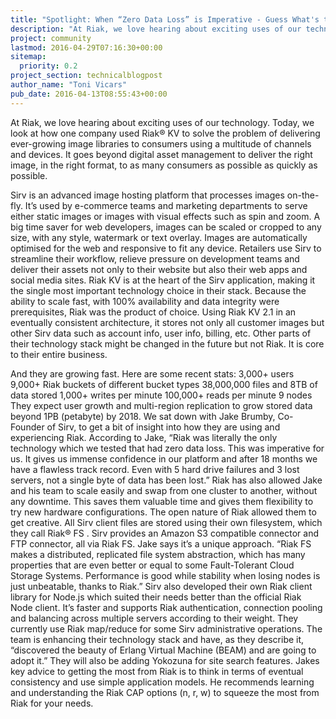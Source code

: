 ```yaml
---
title: "Spotlight: When “Zero Data Loss” is Imperative - Guess What's the Most Important Technology in the Sirv Stack?"
description: "At Riak, we love hearing about exciting uses of our technology. Today, we look at how one company used Riak® KV to solve the problem of delivering ever-growing image libraries to consumers using a multitude of channels and devices. It goes beyond digital asset management to deliver the right image,"
project: community
lastmod: 2016-04-29T07:16:30+00:00
sitemap:
  priority: 0.2
project_section: technicalblogpost
author_name: "Toni Vicars"
pub_date: 2016-04-13T08:55:43+00:00
---
```

At Riak, we love hearing about exciting uses of our technology. Today, we look at how one company used Riak® KV to solve the problem of delivering ever-growing image libraries to consumers using a multitude of channels and devices. It goes beyond digital asset management to deliver the right image, in the right format, to as many consumers as possible as quickly as possible.

Sirv is an advanced image hosting platform that processes images on-the-fly. It’s used by e-commerce teams and marketing departments to serve either static images or images with visual effects such as spin and zoom.
A big time saver for web developers, images can be scaled or cropped to any size, with any style, watermark or text overlay. Images are automatically optimised for the web and responsive to fit any device. Retailers use Sirv to streamline their workflow, relieve pressure on development teams and deliver their assets not only to their website but also their web apps and social media sites.
Riak KV is at the heart of the Sirv application, making it the single most important technology choice in their stack. Because the ability to scale fast, with 100% availability and data integrity were prerequisites, Riak was the product of choice. Using Riak KV 2.1 in an eventually consistent architecture, it stores not only all customer images but other Sirv data such as account info, user info, billing, etc. Other parts of their technology stack might be changed in the future but not Riak. It is core to their entire business.

And they are growing fast. Here are some recent stats:
3,000+ users
9,000+ Riak buckets of different bucket types
38,000,000 files and 8TB of data stored
1,000+ writes per minute
100,000+ reads per minute
9 nodes
They expect user growth and multi-region replication to grow stored data beyond 1PB (petabyte) by 2018.
We sat down with Jake Brumby, Co-Founder of Sirv, to get a bit of insight into how they are using and experiencing Riak.
According to Jake, “Riak was literally the only technology which we tested that had zero data loss. This was imperative for us. It gives us immense confidence in our platform and after 18 months we have a flawless track record. Even with 5 hard drive failures and 3 lost servers, not a single byte of data has been lost.”
Riak has also allowed Jake and his team to scale easily and swap from one cluster to another, without any downtime. This saves them valuable time and gives them flexibility to try new hardware configurations.
The open nature of Riak allowed them to get creative. All Sirv client files are stored using their own filesystem, which they call Riak® FS . Sirv provides an Amazon S3 compatible connector and FTP connector, all via Riak FS.
Jake says it’s a unique approach. “Riak FS makes a distributed, replicated file system abstraction, which has many properties that are even better or equal to some Fault-Tolerant Cloud Storage Systems. Performance is good while stability when losing nodes is just unbeatable, thanks to Riak.”
Sirv also developed their own Riak client library for Node.js which suited their needs better than the official Riak Node client. It’s faster and supports Riak authentication, connection pooling and balancing across multiple servers according to their weight.
They currently use Riak map/reduce for some Sirv administrative operations.
The team is enhancing their technology stack and have, as they describe it, “discovered the beauty of Erlang Virtual Machine (BEAM) and are going to adopt it.” They will also be adding Yokozuna for site search features.
Jakes key advice to getting the most from Riak is to think in terms of eventual consistency and use simple application models. He recommends learning and understanding the Riak CAP options (n, r, w) to squeeze the most from Riak for your needs.
